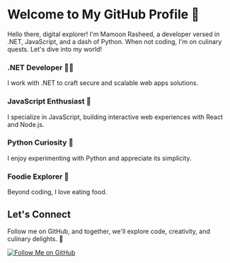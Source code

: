 # Welcome to My GitHub Profile 🚀

Hello there, digital explorer! I'm Mamoon Rasheed, a developer versed in .NET, JavaScript, and a dash of Python. When not coding, I'm on culinary quests. Let's dive into my world!

### .NET Developer 🧙‍♂️

I work with .NET to craft secure and scalable web apps solutions.

### JavaScript Enthusiast 🌠

I specialize in JavaScript, building interactive web experiences with React and Node.js.

### Python Curiosity 🌟

I enjoy experimenting with Python and appreciate its simplicity.

### Foodie Explorer 🍔

Beyond coding, I love eating food.

## Let's Connect

Follow me on GitHub, and together, we'll explore code, creativity, and culinary delights. 🌟

[![Follow Me on GitHub](https://img.shields.io/github/followers/yourusername?label=Follow&style=social)](https://github.com/mamoon-rasheed)
